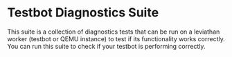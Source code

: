 # Testbot Diagnostics Suite

This suite is a collection of diagnostics tests that can be run on a leviathan worker (testbot or QEMU instance) to test if its functionality works correctly.
You can run this suite to check if your testbot is performing correctly.
